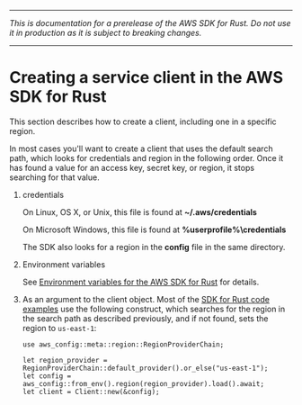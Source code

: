 --------

 *This is documentation for a prerelease of the AWS SDK for Rust\. Do not use it in production as it is subject to breaking changes\.* 

--------

# Creating a service client in the AWS SDK for Rust<a name="client"></a>

This section describes how to create a client, including one in a specific region\.

In most cases you'll want to create a client that uses the default search path, which looks for credentials and region in the following order\. Once it has found a value for an access key, secret key, or region, it stops searching for that value\.

1. credentials

   On Linux, OS X, or Unix, this file is found at **\~/\.aws/credentials**

   On Microsoft Windows, this file is found at **%userprofile%\\credentials**

   The SDK also looks for a region in the **config** file in the same directory\.

1. Environment variables

   See [Environment variables for the AWS SDK for Rust](environment-variables.md) for details\.

1. As an argument to the client object\. Most of the [SDK for Rust code examples](rust_code_examples.md) use the following construct, which searches for the region in the search path as described previously, and if not found, sets the region to `us-east-1`:

   ```
   use aws_config::meta::region::RegionProviderChain;
       
   let region_provider = RegionProviderChain::default_provider().or_else("us-east-1");
   let config = aws_config::from_env().region(region_provider).load().await;
   let client = Client::new(&config);
   ```